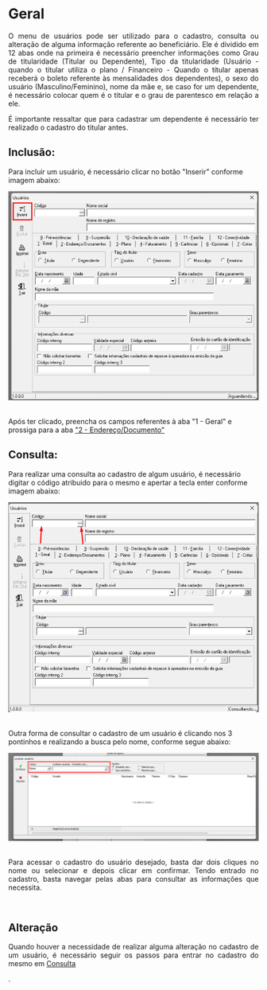 # Geral

<p align="justify">O menu de usuários pode ser utilizado para o cadastro, consulta ou alteração de alguma informação referente ao beneficiário. Ele é dividido em 12 abas onde na primeira é necessário preencher informações como Grau de titularidade (Titular ou Dependente), Tipo da titularidade (Usuário - quando o titular utiliza o plano / Financeiro - Quando o titular apenas receberá o boleto referente às mensalidades dos dependentes), o sexo do usuário (Masculino/Feminino), nome da mãe e, se caso for um dependente, é necessário colocar quem é o titular e o grau de parentesco em relação a ele.
</p>

<p align="justify">É importante ressaltar que para cadastrar um dependente é necessário ter realizado o cadastro do titular antes.</p>

## Inclusão:

Para incluir um usuário, é necessário clicar no botão "Inserir" conforme imagem abaixo: <br>

<div align="center">
  <img src="https://github.com/LucasLD1/Manual-CPS/blob/main/Imagens/inserir_usuario.png">
</div>
<br>

Após ter clicado, preencha os campos referentes à aba "1 - Geral" e prossiga para a aba <a href="https://github.com/LucasLD1/Manual-CPS/blob/main/1%20-%20Cadastros/1.01%20-%20Usuários/2%20-%20Endereço%20e%20documentos.md">"2 - Endereço/Documento"</a> <br>

## Consulta:

Para realizar uma consulta ao cadastro de algum usuário, é necessário digitar o código atribuido para o mesmo e apertar a tecla enter conforme imagem abaixo: <br>

<div align="center">
  <img src="https://github.com/LucasLD1/Manual-CPS/blob/main/Imagens/consultar_usuario.png">
</div>
<br>

 Outra forma de consultar o cadastro de um usuário é clicando nos 3 pontinhos e realizando a busca pelo nome, conforme segue abaixo: <br>

<div align="center">
  <img src="https://github.com/LucasLD1/Manual-CPS/blob/main/Imagens/consultar_usuario2.png">
</div>
<br>

<p align="justify">Para acessar o cadastro do usuário desejado, basta dar dois cliques no nome ou selecionar e depois clicar em confirmar. Tendo entrado no cadastro, basta navegar pelas abas para consultar as informações que necessita. </p> <br>

## Alteração

<p align="justify">Quando houver a necessidade de realizar alguma alteração no cadastro de um usuário, é necessário seguir os passos para entrar no cadastro do mesmo em <a href="https://github.com/LucasLD1/Manual-CPS/blob/main/1%20-%20Cadastros/1.01%20-%20Usu%C3%A1rios/1%20-%20Geral.md#consulta">Consulta</a></p>.
